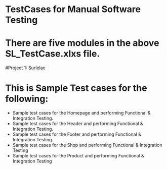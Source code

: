 # TestCases for Manual Software Testing

# There are five modules in the above SL_TestCase.xlxs file.

#Project 1: Surlelac

# This is Sample Test cases for the following:

- Sample test cases for the Homepage and performing Functional & Integration Testing.
- Sample test cases for the Header and performing Functional & Integration Testing.
- Sample test cases for the Footer and performing Functional & Integration Testing.
- Sample test cases for the Shop and performing Functional & Integration Testing
- Sample test cases for the Product and performing Functional & Integration Testing 

